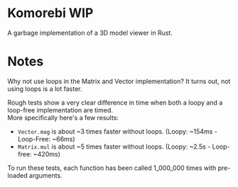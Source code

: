 # Komorebi **WIP**

A garbage implementation of a 3D model viewer in Rust.

# Notes

Why not use loops in the Matrix and Vector implementation?
It turns out, not using loops is a lot faster.

Rough tests show a very clear difference in time when both a loopy and a loop-free implementation are timed.<br>
More specifically here's a few results:

* `Vector.mag` is about ~3 times faster without loops. (Loopy: ~154ms - Loop-Free: ~66ms)
* `Matrix.mul` is about ~5 times faster without loops. (Loopy: ~2.5s - Loop-free: ~420ms)

To run these tests, each function has been called 1_000_000 times with pre-loaded arguments.
